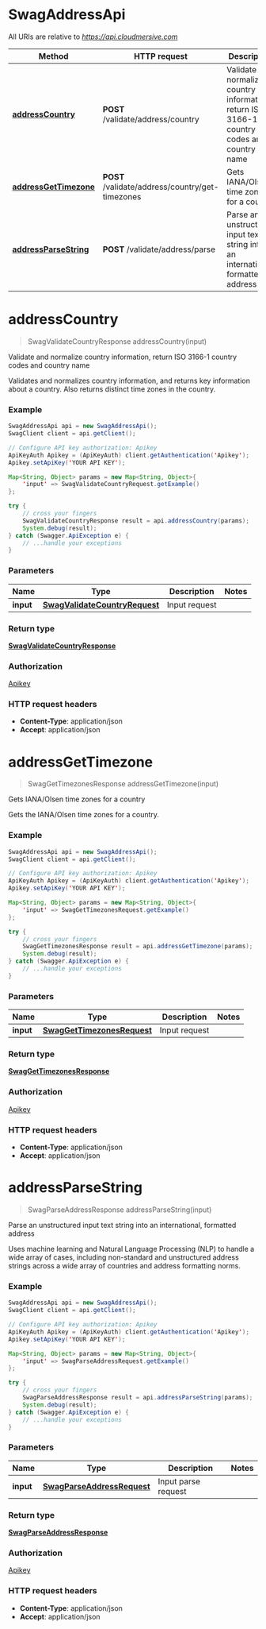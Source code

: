 # SwagAddressApi

All URIs are relative to *https://api.cloudmersive.com*

Method | HTTP request | Description
------------- | ------------- | -------------
[**addressCountry**](SwagAddressApi.md#addressCountry) | **POST** /validate/address/country | Validate and normalize country information, return ISO 3166-1 country codes and country name
[**addressGetTimezone**](SwagAddressApi.md#addressGetTimezone) | **POST** /validate/address/country/get-timezones | Gets IANA/Olsen time zones for a country
[**addressParseString**](SwagAddressApi.md#addressParseString) | **POST** /validate/address/parse | Parse an unstructured input text string into an international, formatted address


<a name="addressCountry"></a>
# **addressCountry**
> SwagValidateCountryResponse addressCountry(input)

Validate and normalize country information, return ISO 3166-1 country codes and country name

Validates and normalizes country information, and returns key information about a country.  Also returns distinct time zones in the country.

### Example
```java
SwagAddressApi api = new SwagAddressApi();
SwagClient client = api.getClient();

// Configure API key authorization: Apikey
ApiKeyAuth Apikey = (ApiKeyAuth) client.getAuthentication('Apikey');
Apikey.setApiKey('YOUR API KEY');

Map<String, Object> params = new Map<String, Object>{
    'input' => SwagValidateCountryRequest.getExample()
};

try {
    // cross your fingers
    SwagValidateCountryResponse result = api.addressCountry(params);
    System.debug(result);
} catch (Swagger.ApiException e) {
    // ...handle your exceptions
}
```

### Parameters

Name | Type | Description  | Notes
------------- | ------------- | ------------- | -------------
 **input** | [**SwagValidateCountryRequest**](SwagValidateCountryRequest.md)| Input request |

### Return type

[**SwagValidateCountryResponse**](SwagValidateCountryResponse.md)

### Authorization

[Apikey](../README.md#Apikey)

### HTTP request headers

 - **Content-Type**: application/json
 - **Accept**: application/json

<a name="addressGetTimezone"></a>
# **addressGetTimezone**
> SwagGetTimezonesResponse addressGetTimezone(input)

Gets IANA/Olsen time zones for a country

Gets the IANA/Olsen time zones for a country.

### Example
```java
SwagAddressApi api = new SwagAddressApi();
SwagClient client = api.getClient();

// Configure API key authorization: Apikey
ApiKeyAuth Apikey = (ApiKeyAuth) client.getAuthentication('Apikey');
Apikey.setApiKey('YOUR API KEY');

Map<String, Object> params = new Map<String, Object>{
    'input' => SwagGetTimezonesRequest.getExample()
};

try {
    // cross your fingers
    SwagGetTimezonesResponse result = api.addressGetTimezone(params);
    System.debug(result);
} catch (Swagger.ApiException e) {
    // ...handle your exceptions
}
```

### Parameters

Name | Type | Description  | Notes
------------- | ------------- | ------------- | -------------
 **input** | [**SwagGetTimezonesRequest**](SwagGetTimezonesRequest.md)| Input request |

### Return type

[**SwagGetTimezonesResponse**](SwagGetTimezonesResponse.md)

### Authorization

[Apikey](../README.md#Apikey)

### HTTP request headers

 - **Content-Type**: application/json
 - **Accept**: application/json

<a name="addressParseString"></a>
# **addressParseString**
> SwagParseAddressResponse addressParseString(input)

Parse an unstructured input text string into an international, formatted address

Uses machine learning and Natural Language Processing (NLP) to handle a wide array of cases, including non-standard and unstructured address strings across a wide array of countries and address formatting norms.

### Example
```java
SwagAddressApi api = new SwagAddressApi();
SwagClient client = api.getClient();

// Configure API key authorization: Apikey
ApiKeyAuth Apikey = (ApiKeyAuth) client.getAuthentication('Apikey');
Apikey.setApiKey('YOUR API KEY');

Map<String, Object> params = new Map<String, Object>{
    'input' => SwagParseAddressRequest.getExample()
};

try {
    // cross your fingers
    SwagParseAddressResponse result = api.addressParseString(params);
    System.debug(result);
} catch (Swagger.ApiException e) {
    // ...handle your exceptions
}
```

### Parameters

Name | Type | Description  | Notes
------------- | ------------- | ------------- | -------------
 **input** | [**SwagParseAddressRequest**](SwagParseAddressRequest.md)| Input parse request |

### Return type

[**SwagParseAddressResponse**](SwagParseAddressResponse.md)

### Authorization

[Apikey](../README.md#Apikey)

### HTTP request headers

 - **Content-Type**: application/json
 - **Accept**: application/json

